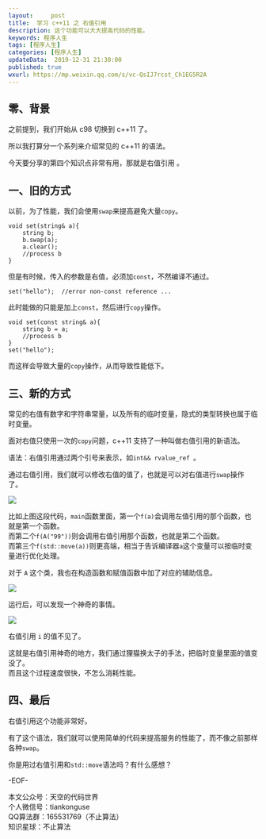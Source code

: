 ```yaml
---   
layout:     post  
title:  学习 c++11 之 右值引用  
description: 这个功能可以大大提高代码的性能。    
keywords: 程序人生  
tags: [程序人生]    
categories: [程序人生]  
updateData:  2019-12-31 21:30:00  
published: true  
wxurl: https://mp.weixin.qq.com/s/vc-QsIJ7rcst_Ch1EG5R2A  
---  
```



## 零、背景  


之前提到，我们开始从 c98 切换到 c++11 了。  


所以我打算分一个系列来介绍常见的 c++11 的语法。  


今天要分享的第四个知识点非常有用，那就是右值引用 。  


## 一、旧的方式  


以前，为了性能，我们会使用`swap`来提高避免大量`copy`。  


```
void set(string& a){
    string b;
    b.swap(a);
    a.clear();
    //process b
}
```


但是有时候，传入的参数是右值，必须加`const`，不然编译不通过。  


```
set("hello");  //error non-const reference ...
```


此时能做的只能是加上`const`，然后进行`copy`操作。  


```
void set(const string& a){
    string b = a;
    //process b
}
set("hello");
```

而这样会导致大量的`copy`操作，从而导致性能低下。  




## 三、新的方式  


常见的右值有数字和字符串常量，以及所有的临时变量，隐式的类型转换也属于临时变量。  


面对右值只使用一次的`copy`问题，c++11 支持了一种叫做右值引用的新语法。  


语法：右值引用通过两个引号来表示，如`int&& rvalue_ref `。  


通过右值引用，我们就可以修改右值的值了，也就是可以对右值进行`swap`操作了。  


![](//res2019.tiankonguse.com/images/2019/12/31/001.png)  


比如上图这段代码，`main`函数里面，第一个`f(a)`会调用左值引用的那个函数，也就是第一个函数。  
而第二个`f(A("99"))`则会调用右值引用那个函数，也就是第二个函数。  
而第三个`f(std::move(a))`则更高端，相当于告诉编译器`a`这个变量可以按临时变量进行优化处理。  


对于 `A` 这个类，我也在构造函数和赋值函数中加了对应的辅助信息。  


![](//res2019.tiankonguse.com/images/2019/12/31/002.png)  


运行后，可以发现一个神奇的事情。  


![](//res2019.tiankonguse.com/images/2019/12/31/003.png)  


右值引用 `i` 的值不见了。  


这就是右值引用神奇的地方，我们通过狸猫换太子的手法，把临时变量里面的值变没了。  
而且这个过程速度很快，不怎么消耗性能。  


## 四、最后  


右值引用这个功能非常好。  

有了这个语法，我们就可以使用简单的代码来提高服务的性能了，而不像之前那样各种`swap`。  


你是用过右值引用和`std::move`语法吗？有什么感想？  


-EOF-  


本文公众号：天空的代码世界  
个人微信号：tiankonguse  
QQ算法群：165531769（不止算法）  
知识星球：不止算法  

